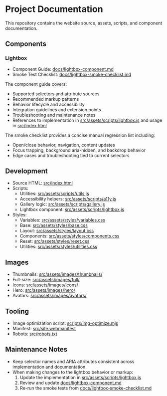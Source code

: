 # Project Documentation

This repository contains the website source, assets, scripts, and component documentation.

## Components

### Lightbox

- Component Guide: [docs/lightbox-component.md](docs/lightbox-component.md)
- Smoke Test Checklist: [docs/lightbox-smoke-checklist.md](docs/lightbox-smoke-checklist.md)

The component guide covers:
- Supported selectors and attribute sources
- Recommended markup patterns
- Behavior lifecycle and accessibility
- Integration guidelines and extension points
- Troubleshooting and maintenance notes
- References to implementation in [src/assets/scripts/lightbox.js](src/assets/scripts/lightbox.js) and usage in [src/index.html](src/index.html)

The smoke checklist provides a concise manual regression list including:
- Open/close behavior, navigation, content updates
- Focus trapping, background aria-hidden, and backdrop behavior
- Edge cases and troubleshooting tied to current selectors

## Development

- Source HTML: [src/index.html](src/index.html)
- Scripts:
  - Utilities: [src/assets/scripts/utils.js](src/assets/scripts/utils.js)
  - Accessibility helpers: [src/assets/scripts/a11y.js](src/assets/scripts/a11y.js)
  - Gallery logic: [src/assets/scripts/gallery.js](src/assets/scripts/gallery.js)
  - Lightbox component: [src/assets/scripts/lightbox.js](src/assets/scripts/lightbox.js)
- Styles:
  - Variables: [src/assets/styles/variables.css](src/assets/styles/variables.css)
  - Base: [src/assets/styles/base.css](src/assets/styles/base.css)
  - Layout: [src/assets/styles/layout.css](src/assets/styles/layout.css)
  - Components: [src/assets/styles/components.css](src/assets/styles/components.css)
  - Reset: [src/assets/styles/reset.css](src/assets/styles/reset.css)
  - Utilities: [src/assets/styles/utilities.css](src/assets/styles/utilities.css)

## Images

- Thumbnails: [src/assets/images/thumbnails/](src/assets/images/thumbnails/)
- Full-size: [src/assets/images/full/](src/assets/images/full/)
- Icons: [src/assets/images/icons/](src/assets/images/icons/)
- Hero: [src/assets/images/hero/](src/assets/images/hero/)
- Avatars: [src/assets/images/avatars/](src/assets/images/avatars/)

## Tooling

- Image optimization script: [scripts/img-optimize.mjs](scripts/img-optimize.mjs)
- Manifest: [src/site.webmanifest](src/site.webmanifest)
- Robots: [src/robots.txt](src/robots.txt)

## Maintenance Notes

- Keep selector names and ARIA attributes consistent across implementation and documentation.
- When making changes to the lightbox behavior or markup:
  1. Update the implementation in [src/assets/scripts/lightbox.js](src/assets/scripts/lightbox.js)
  2. Review and update [docs/lightbox-component.md](docs/lightbox-component.md)
  3. Re-run the smoke tests from [docs/lightbox-smoke-checklist.md](docs/lightbox-smoke-checklist.md)